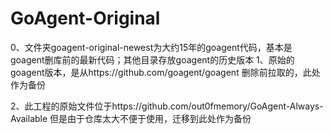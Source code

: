 # GoAgent-Original
0、文件夹goagent-original-newest为大约15年的goagent代码，基本是goagent删库前的最新代码；其他目录存放goagent的历史版本
1、原始的goagent版本，是从https://github.com/goagent/goagent 删除前拉取的，此处作为备份
 
2、此工程的原始文件位于https://github.com/out0fmemory/GoAgent-Always-Available 但是由于仓库太大不便于使用，迁移到此处作为备份
